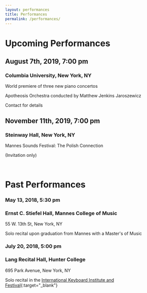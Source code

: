 ```yaml
---
layout: performances
title: Performances
permalink: /performances/
---
```


# Upcoming Performances

## August 7th, 2019, 7:00 pm
### Columbia University, New York, NY
World premiere of three new piano concertos

Apotheosis Orchestra conducted by Matthew Jenkins Jaroszewicz

Contact for details

## November 11th, 2019, 7:00 pm
### Steinway Hall, New York, NY

Mannes Sounds Festival: The Polish Connection

(Invitation only)

&nbsp;


# Past Performances
### May 13, 2018, 5:30 pm
### Ernst C. Stiefel Hall, Mannes College of Music

55 W. 13th St, New York, NY

Solo recital upon graduation from Mannes with a Master's of Music

### July 20, 2018, 5:00 pm
### Lang Recital Hall, Hunter College

695 Park Avenue, New York, NY

Solo recital in the [International Keyboard Institute and Festival](http://ikif.org/Schedule.aspx){:target="_blank"}
